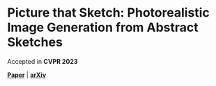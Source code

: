 # Picture that Sketch: Photorealistic Image Generation from Abstract Sketches

Accepted in **CVPR 2023**

[**Paper**](https://arxiv.org/pdf/2303.11162) | [**arXiv**](https://arxiv.org/abs/2303.11162)
